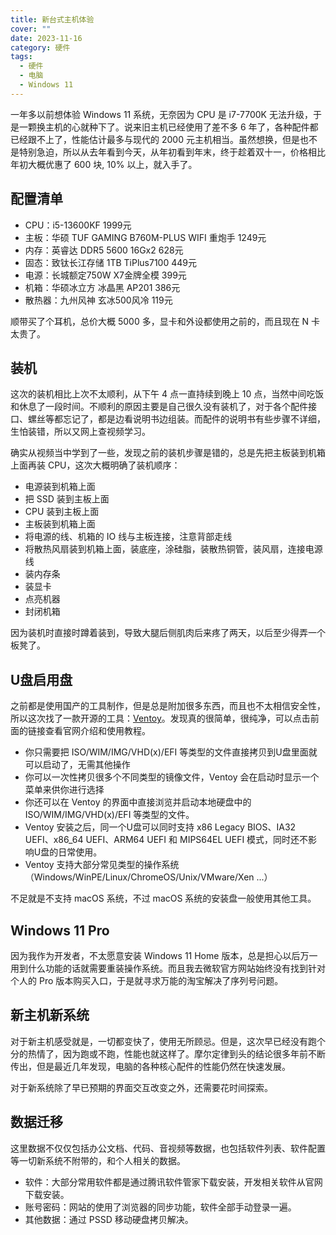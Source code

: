 ```yaml
---
title: 新台式主机体验
cover: ""
date: 2023-11-16
category: 硬件
tags:
  - 硬件
  - 电脑
  - Windows 11
---
```


一年多以前想体验 Windows 11 系统，无奈因为 CPU 是 i7-7700K 无法升级，于是一颗换主机的心就种下了。说来旧主机已经使用了差不多 6 年了，各种配件都已经跟不上了，性能估计最多与现代的 2000 元主机相当。虽然想换，但是也不是特别急迫，所以从去年看到今天，从年初看到年末，终于趁着双十一，价格相比年初大概优惠了 600 块, 10% 以上，就入手了。

## 配置清单

* CPU：i5-13600KF  1999元
* 主板：华硕 TUF GAMING B760M-PLUS WIFI 重炮手  1249元
* 内存：英睿达 DDR5 5600 16Gx2  628元
* 固态：致钛长江存储 1TB TiPlus7100  449元
* 电源：长城额定750W X7金牌全模  399元
* 机箱：华硕冰立方 冰晶黑 AP201  386元
* 散热器：九州风神 玄冰500风冷  119元

顺带买了个耳机，总价大概 5000 多，显卡和外设都使用之前的，而且现在 N 卡太贵了。

## 装机

这次的装机相比上次不太顺利，从下午 4 点一直持续到晚上 10 点，当然中间吃饭和休息了一段时间。不顺利的原因主要是自己很久没有装机了，对于各个配件接口、螺丝等都忘记了，都是边看说明书边组装。而配件的说明书有些步骤不详细，生怕装错，所以又网上查视频学习。

确实从视频当中学到了一些，发现之前的装机步骤是错的，总是先把主板装到机箱上面再装 CPU，这次大概明确了装机顺序：

* 电源装到机箱上面
* 把 SSD 装到主板上面
* CPU 装到主板上面
* 主板装到机箱上面
* 将电源的线、机箱的 IO 线与主板连接，注意背部走线
* 将散热风扇装到机箱上面，装底座，涂硅脂，装散热铜管，装风扇，连接电源线
* 装内存条
* 装显卡
* 点亮机器
* 封闭机箱

因为装机时直接时蹲着装到，导致大腿后侧肌肉后来疼了两天，以后至少得弄一个板凳了。

## U盘启用盘

之前都是使用国产的工具制作，但是总是附加很多东西，而且也不太相信安全性，所以这次找了一款开源的工具：[Ventoy](https://www.ventoy.net/cn/index.html)。发现真的很简单，很纯净，可以点击前面的链接查看官网介绍和使用教程。

* 你只需要把 ISO/WIM/IMG/VHD(x)/EFI 等类型的文件直接拷贝到U盘里面就可以启动了，无需其他操作
* 你可以一次性拷贝很多个不同类型的镜像文件，Ventoy 会在启动时显示一个菜单来供你进行选择
* 你还可以在 Ventoy 的界面中直接浏览并启动本地硬盘中的 ISO/WIM/IMG/VHD(x)/EFI 等类型的文件。
* Ventoy 安装之后，同一个U盘可以同时支持 x86 Legacy BIOS、IA32 UEFI、x86_64 UEFI、ARM64 UEFI 和 MIPS64EL UEFI 模式，同时还不影响U盘的日常使用。
* Ventoy 支持大部分常见类型的操作系统 （Windows/WinPE/Linux/ChromeOS/Unix/VMware/Xen ...）

不足就是不支持 macOS 系统，不过 macOS 系统的安装盘一般使用其他工具。

## Windows 11 Pro

因为我作为开发者，不太愿意安装 Windows 11 Home 版本，总是担心以后万一用到什么功能的话就需要重装操作系统。而且我去微软官方网站始终没有找到针对个人的 Pro 版本购买入口，于是就寻求万能的淘宝解决了序列号问题。

## 新主机新系统

对于新主机感受就是，一切都变快了，使用无所顾忌。但是，这次早已经没有跑个分的热情了，因为跑或不跑，性能也就这样了。摩尔定律到头的结论很多年前不断传出，但是最近几年发现，电脑的各种核心配件的性能仍然在快速发展。

对于新系统除了早已预期的界面交互改变之外，还需要花时间探索。

## 数据迁移

这里数据不仅仅包括办公文档、代码、音视频等数据，也包括软件列表、软件配置等一切新系统不附带的，和个人相关的数据。

* 软件：大部分常用软件都是通过腾讯软件管家下载安装，开发相关软件从官网下载安装。
* 账号密码：网站的使用了浏览器的同步功能，软件全部手动登录一遍。
* 其他数据：通过 PSSD 移动硬盘拷贝解决。

